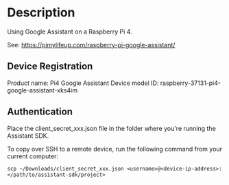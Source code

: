 # Description

Using Google Assistant on a Raspberry Pi 4.

See: https://pimylifeup.com/raspberry-pi-google-assistant/

## Device Registration
Product name: Pi4 Google Assistant
Device model ID: raspberry-37131-pi4-google-assistant-xks4im


## Authentication
Place the client_secret_xxx.json file in the folder where you're running the Assistant SDK.

To copy over SSH to a remote device, run the following command from your current computer:

```
scp ~/Downloads/client_secret_xxx.json <username>@<device-ip-address>:</path/to/assistant-sdk/project>
```

